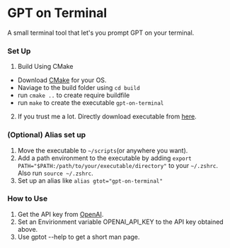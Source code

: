 # GPT on Terminal

A small terminal tool that let's you prompt GPT on your terminal. 

### Set Up

1. Build Using CMake 
 - Download [CMake](https://cmake.org/cmake/help/latest/guide/tutorial/index.html) for your OS. 
 - Naviage to the build folder using ```cd build```
 - run ```cmake ..``` to create require buildfile 
 - run ```make``` to create the executable `gpt-on-terminal`

2. If you trust me a lot. Directly download executable from [here]().

### (Optional) Alias set up
1. Move the executable to `~/scripts`(or anywhere you want). 
2. Add a path environment to the executable by adding `export PATH="$PATH:/path/to/your/executable/directory"` to your `~/.zshrc`. Also run `source ~/.zshrc`.
3. Set up an alias like `alias gtot="gpt-on-terminal"`  

### How to Use

1. Get the API key from [OpenAI](https://openai.com/index/openai-api/). 
2. Set an Envirionment variable OPENAI_API_KEY to the API key obtained above.
3. Use gptot --help to get a short man page. 